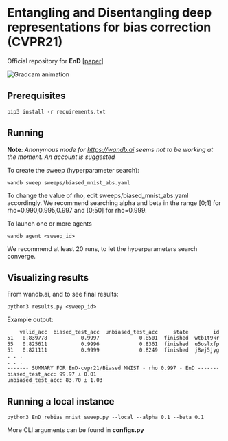 # Entangling and Disentangling deep representations for bias correction (CVPR21)

Official repository for **EnD** [[paper](https://arxiv.org/abs/2103.02023)]

![Gradcam animation](assets/animation.gif)

## Prerequisites

```
pip3 install -r requirements.txt
```

## Running

**Note**: *Anonymous mode for https://wandb.ai seems not to be working at the moment. An account is suggested*

To create the sweep (hyperparameter search):

```
wandb sweep sweeps/biased_mnist_abs.yaml
```

To change the value of rho, edit sweeps/biased_mnist_abs.yaml accordingly.
We recommend searching alpha and beta in the range [0;1] for rho=0.990,0.995,0.997 and
[0;50] for rho=0.999.

To launch one or more agents

```
wandb agent <sweep_id>
```

We recommend at least 20 runs, to let the hyperparameters search converge.

## Visualizing results

From wandb.ai, and to see final results:

```
python3 results.py <sweep_id>
```

Example output:

```
    valid_acc  biased_test_acc  unbiased_test_acc     state        id
51   0.839778           0.9997             0.8501  finished  wtb1t9kr
55   0.825611           0.9996             0.8361  finished  u5oslxfp
51   0.821111           0.9999             0.8249  finished  j8wj5jyg
. . .
. . .
------- SUMMARY FOR EnD-cvpr21/Biased MNIST - rho 0.997 - EnD -------
biased_test_acc: 99.97 ± 0.01
unbiased_test_acc: 83.70 ± 1.03

```

## Running a local instance

```
python3 EnD_rebias_mnist_sweep.py --local --alpha 0.1 --beta 0.1
```

More CLI arguments can be found in **configs.py**
